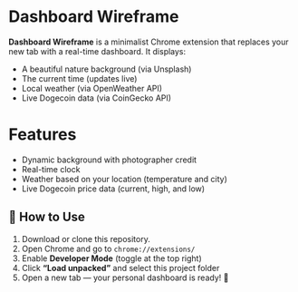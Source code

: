 # Dashboard Wireframe

**Dashboard Wireframe** is a minimalist Chrome extension that replaces your new tab with a real-time dashboard. 
It displays:

- A beautiful nature background (via Unsplash)
- The current time (updates live)
- Local weather (via OpenWeather API)
- Live Dogecoin data (via CoinGecko API)

# Features

- Dynamic background with photographer credit  
- Real-time clock  
- Weather based on your location (temperature and city)  
- Live Dogecoin price data (current, high, and low)

## 🧪 How to Use

1. Download or clone this repository.
2. Open Chrome and go to `chrome://extensions/`
3. Enable **Developer Mode** (toggle at the top right)
4. Click **“Load unpacked”** and select this project folder
5. Open a new tab — your personal dashboard is ready! 🎉
